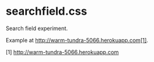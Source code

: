 searchfield.css
===============

Search field experiment.

Example at http://warm-tundra-5066.herokuapp.com[1].

[1] http://warm-tundra-5066.herokuapp.com